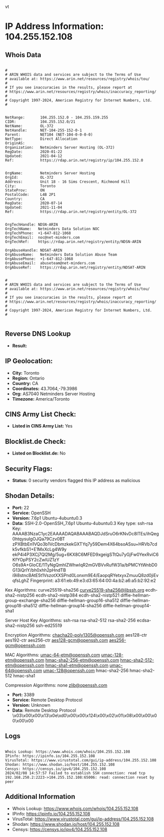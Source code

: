 vt
# IP Address Information: 104.255.152.108

## Whois Data
```

#
# ARIN WHOIS data and services are subject to the Terms of Use
# available at: https://www.arin.net/resources/registry/whois/tou/
#
# If you see inaccuracies in the results, please report at
# https://www.arin.net/resources/registry/whois/inaccuracy_reporting/
#
# Copyright 1997-2024, American Registry for Internet Numbers, Ltd.
#


NetRange:       104.255.152.0 - 104.255.159.255
CIDR:           104.255.152.0/21
NetName:        OL-372
NetHandle:      NET-104-255-152-0-1
Parent:         NET104 (NET-104-0-0-0-0)
NetType:        Direct Allocation
OriginAS:       
Organization:   Netminders Server Hosting (OL-372)
RegDate:        2020-01-22
Updated:        2021-04-12
Ref:            https://rdap.arin.net/registry/ip/104.255.152.0


OrgName:        Netminders Server Hosting
OrgId:          OL-372
Address:        Unit 18 - 16 Sims Crescent, Richmond Hill
City:           Toronto
StateProv:      ON
PostalCode:     L4B 2P1
Country:        CA
RegDate:        2020-07-14
Updated:        2021-11-04
Ref:            https://rdap.arin.net/registry/entity/OL-372


OrgTechHandle: NDSN-ARIN
OrgTechName:   Netminders Data Solution NOC
OrgTechPhone:  +1-647-812-1068 
OrgTechEmail:  noc@net-minders.com
OrgTechRef:    https://rdap.arin.net/registry/entity/NDSN-ARIN

OrgAbuseHandle: NDSAT-ARIN
OrgAbuseName:   Netminders Data Solution Abuse Team
OrgAbusePhone:  +1-647-812-1068 
OrgAbuseEmail:  abuseteam@net-minders.com
OrgAbuseRef:    https://rdap.arin.net/registry/entity/NDSAT-ARIN


#
# ARIN WHOIS data and services are subject to the Terms of Use
# available at: https://www.arin.net/resources/registry/whois/tou/
#
# If you see inaccuracies in the results, please report at
# https://www.arin.net/resources/registry/whois/inaccuracy_reporting/
#
# Copyright 1997-2024, American Registry for Internet Numbers, Ltd.
#


```
## Reverse DNS Lookup
- **Result:** 

## IP Geolocation:
- **City:** Toronto
- **Region:** Ontario
- **Country:** CA
- **Coordinates:** 43.7064,-79.3986
- **Org:** AS7040 Netminders Server Hosting
- **Timezone:** America/Toronto

## CINS Army List Check:
- **Listed in CINS Army List:** 
Yes

## Blocklist.de Check:
- **Listed on Blocklist.de:** 
No

## Security Flags:
- **Status:** 0 security vendors flagged this IP address as malicious

## Shodan Details:
- **Port:** 22
- **Service:** OpenSSH
- **Version:** 7.6p1 Ubuntu-4ubuntu0.3
- **Data:** SSH-2.0-OpenSSH_7.6p1 Ubuntu-4ubuntu0.3
Key type: ssh-rsa
Key: AAAAB3NzaC1yc2EAAAADAQABAAABAQDJdSruO6rKNvDc8lTEs/ihQeg0htqysuIgOJQa79Czv0BT
zPXBtbEn1VQo3b1VcDbmzkekGXTYq7y59Dem4X64bsoASsu+HRVb7cdk5vfkbS1+E1MxXcLg4W9y
ekP4i4P3XCj7Ql2Mg/5ug+6KX8C6MFED9xgeigSTtQu7yGjFw0YexRviC6KfYOpPSY2cZwIUZ1zY
O6s9A+GloCE/1TyNgQmhlZWhwIqR2mGVBVvRufW31a/bPMCYtWnbD0G13iQrlY/bh0xhh2pHndTB
i9i8stncBAtE5t1VszotXXSPnd0Lonxm9E4/EaopqRYetxyxZmuuQ8zd0jiEvqfsLghZ
Fingerprint: a3:61:eb:49:e3:d3:65:64:00:4a:b2:a6:a5:b2:92:e2

Kex Algorithms:
	curve25519-sha256
	curve25519-sha256@libssh.org
	ecdh-sha2-nistp256
	ecdh-sha2-nistp384
	ecdh-sha2-nistp521
	diffie-hellman-group-exchange-sha256
	diffie-hellman-group16-sha512
	diffie-hellman-group18-sha512
	diffie-hellman-group14-sha256
	diffie-hellman-group14-sha1

Server Host Key Algorithms:
	ssh-rsa
	rsa-sha2-512
	rsa-sha2-256
	ecdsa-sha2-nistp256
	ssh-ed25519

Encryption Algorithms:
	chacha20-poly1305@openssh.com
	aes128-ctr
	aes192-ctr
	aes256-ctr
	aes128-gcm@openssh.com
	aes256-gcm@openssh.com

MAC Algorithms:
	umac-64-etm@openssh.com
	umac-128-etm@openssh.com
	hmac-sha2-256-etm@openssh.com
	hmac-sha2-512-etm@openssh.com
	hmac-sha1-etm@openssh.com
	umac-64@openssh.com
	umac-128@openssh.com
	hmac-sha2-256
	hmac-sha2-512
	hmac-sha1

Compression Algorithms:
	none
	zlib@openssh.com


- **Port:** 3389
- **Service:** Remote Desktop Protocol
- **Version:** Unknown
- **Data:** Remote Desktop Protocol
\x03\x00\x00\x13\x0e\xd0\x00\x00\x124\x00\x02\x01\x08\x00\x00\x00\x00\x00

## Logs
```

Whois Lookup: https://www.whois.com/whois/104.255.152.108
IPinfo: https://ipinfo.io/104.255.152.108
VirusTotal: https://www.virustotal.com/gui/ip-address/104.255.152.108
Shodan: https://www.shodan.io/host/104.255.152.108
Censys: https://censys.io/ipv4/104.255.152.108
2024/02/08 14:57:57 Failed to establish SSH connection: read tcp 192.168.250.2:2223->104.255.152.108:65006: read: connection reset by peer

```
## Additional Information
- Whois Lookup: https://www.whois.com/whois/104.255.152.108
- IPinfo: https://ipinfo.io/104.255.152.108
- VirusTotal: https://www.virustotal.com/gui/ip-address/104.255.152.108
- Shodan: https://www.shodan.io/host/104.255.152.108
- Censys: https://censys.io/ipv4/104.255.152.108

